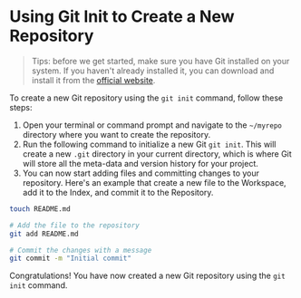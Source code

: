 # Using Git Init to Create a New Repository

> Tips: before we get started, make sure you have Git installed on your system. If you haven't already installed it, you can download and install it from the [official website](https://git-scm.com/downloads).

To create a new Git repository using the `git init` command, follow these steps:

1. Open your terminal or command prompt and navigate to the `~/myrepo` directory where you want to create the repository.
2. Run the following command to initialize a new Git `git init`.
   This will create a new `.git` directory in your current directory, which is where Git will store all the meta-data and version history for your project.
3. You can now start adding files and committing changes to your repository. Here's an example that create a new file to the Workspace, add it to the Index, and commit it to the Repository.

```bash
touch README.md

# Add the file to the repository
git add README.md

# Commit the changes with a message
git commit -m "Initial commit"
```

Congratulations! You have now created a new Git repository using the `git init` command.
